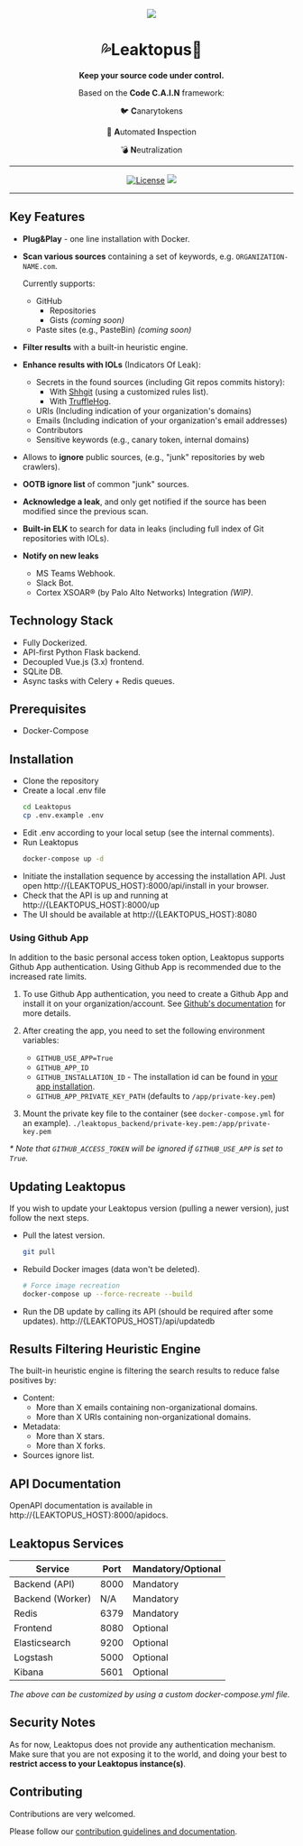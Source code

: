 <div align="center">

![](logos/logo-128.png)

# :sweat_drops:Leaktopus:octopus:

**Keep your source code under control.**

Based on the **Code C.A.I.N** framework:

:bird: **C**anarytokens

:mag_right: **A**utomated **I**nspection

:bomb: **N**eutralization

---

[![License](https://img.shields.io/badge/license-AGPL--3.0-blue)](https://opensource.org/licenses/AGPL-3.0)
![](https://img.shields.io/github/stars/Playtika/leaktopus?style=social)

</div>

---

## Key Features
  - **Plug&Play** - one line installation with Docker.
  - **Scan various sources** containing a set of keywords, e.g. `ORGANIZATION-NAME.com`.
    
    Currently supports:
    - GitHub
      - Repositories
      - Gists _(coming soon)_
    - Paste sites (e.g., PasteBin) _(coming soon)_
  - **Filter results** with a built-in heuristic engine.
  - **Enhance results with IOLs** (Indicators Of Leak):
      - Secrets in the found sources (including Git repos commits history):
        - With [Shhgit][1] (using a customized rules list).
        - With [TruffleHog][3].
      - URIs (Including indication of your organization's domains)
      - Emails (Including indication of your organization's email addresses)
      - Contributors
      - Sensitive keywords (e.g., canary token, internal domains)
  - Allows to **ignore** public sources, (e.g., "junk" repositories by web crawlers).
  - **OOTB ignore list** of common "junk" sources.
  - **Acknowledge a leak**, and only get notified if the source has been modified since the previous scan.
  - **Built-in ELK** to search for data in leaks (including full index of Git repositories with IOLs).
  - **Notify on new leaks**
    - MS Teams Webhook.
    - Slack Bot.
    - Cortex XSOAR® (by Palo Alto Networks) Integration _(WIP)_.

## Technology Stack
- Fully Dockerized.
- API-first Python Flask backend.
- Decoupled Vue.js (3.x) frontend.
- SQLite DB.
- Async tasks with Celery + Redis queues.

## Prerequisites
  - Docker-Compose

## Installation
  - Clone the repository
  - Create a local .env file
    ```bash
    cd Leaktopus
    cp .env.example .env
    ```
  - Edit .env according to your local setup (see the internal comments).
  - Run Leaktopus
    ```bash
    docker-compose up -d
    ```
  - Initiate the installation sequence by accessing the installation API.
    Just open http://{LEAKTOPUS_HOST}:8000/api/install in your browser.
  - Check that the API is up and running at http://{LEAKTOPUS_HOST}:8000/up
  - The UI should be available at http://{LEAKTOPUS_HOST}:8080


### Using Github App
In addition to the basic personal access token option, Leaktopus supports Github App authentication.
Using Github App is recommended due to the increased rate limits.

1. To use Github App authentication, you need to create a Github App and install it on your organization/account.
  See [Github's documentation](https://docs.github.com/en/developers/apps/creating-a-github-app) for more details.

1. After creating the app, you need to set the following environment variables:
    - `GITHUB_USE_APP=True`
    - `GITHUB_APP_ID`
    - `GITHUB_INSTALLATION_ID` - The installation id can be found in [your app installation](https://stackoverflow.com/a/74474953/533842).
    - `GITHUB_APP_PRIVATE_KEY_PATH` (defaults to `/app/private-key.pem`)

1. Mount the private key file to the container (see `docker-compose.yml` for an example).
  `./leaktopus_backend/private-key.pem:/app/private-key.pem`

_* Note that `GITHUB_ACCESS_TOKEN` will be ignored if `GITHUB_USE_APP` is set to `True`._

## Updating Leaktopus
If you wish to update your Leaktopus version (pulling a newer version), just follow the next steps.

  - Pull the latest version.
    ```bash
    git pull
    ```
  - Rebuild Docker images (data won't be deleted).
    ```bash
    # Force image recreation
    docker-compose up --force-recreate --build
    ```
  - Run the DB update by calling its API (should be required after some updates).
  http://{LEAKTOPUS_HOST}/api/updatedb

## Results Filtering Heuristic Engine
The built-in heuristic engine is filtering the search results to reduce false positives by:
- Content:
    - More than X emails containing non-organizational domains.
    - More than X URIs containing non-organizational domains.
- Metadata:
    - More than X stars.
    - More than X forks.
- Sources ignore list.

## API Documentation
OpenAPI documentation is available in http://{LEAKTOPUS_HOST}:8000/apidocs.

## Leaktopus Services
| Service          | Port          | Mandatory/Optional |
| -------------    | ------------- | -------------      |
| Backend (API)    | 8000          | Mandatory          |
| Backend (Worker) | N/A           | Mandatory          |
| Redis            | 6379          | Mandatory          |
| Frontend         | 8080          | Optional           |
| Elasticsearch    | 9200          | Optional           |
| Logstash         | 5000          | Optional           |
| Kibana           | 5601          | Optional           |

_The above can be customized by using a custom docker-compose.yml file._

## Security Notes
As for now, Leaktopus does not provide any authentication mechanism.
Make sure that you are not exposing it to the world, and doing your best to **restrict access to your Leaktopus instance(s)**.

## Contributing
Contributions are very welcomed.

Please follow our [contribution guidelines and documentation][2].

[1]: <https://github.com/eth0izzle/shhgit>
[2]: <https://github.com/Playtika/leaktopus/blob/main/CONTRIBUTING.md>
[3]: <https://github.com/trufflesecurity/trufflehog>
